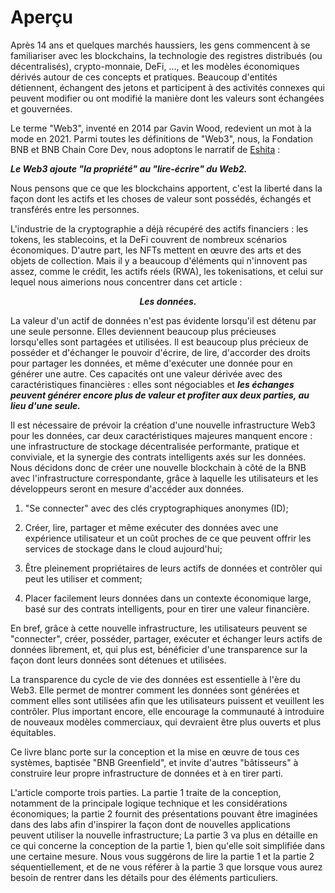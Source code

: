 # Aperçu

Après 14 ans et quelques marchés haussiers, les gens commencent à se familiariser avec les blockchains, la technologie des registres distribués (ou décentralisés), crypto-monnaie, DeFi, ..., et les modèles économiques dérivés autour de ces concepts et pratiques. Beaucoup d'entités détiennent, échangent des jetons et participent à des activités connexes qui peuvent modifier ou ont modifié la manière dont les valeurs sont échangées et gouvernées.

Le terme "Web3", inventé en 2014 par Gavin Wood, redevient un mot à la mode en 2021. Parmi toutes les définitions de "Web3", nous, la Fondation BNB et BNB Chain Core Dev, nous adoptons le narratif de [Eshita](https://eshita.mirror.xyz/H5bNIXATsWUv_QbbEz6lckYcgAa2rhXEPDRkecOlCOI) :

***Le Web3 ajoute "la propriété" au "lire-écrire" du Web2.***

Nous pensons que ce que les blockchains apportent, c'est la liberté dans la façon dont les actifs et les choses de valeur sont possédés, échangés et transférés entre les personnes.

L'industrie de la cryptographie a déjà récupéré des actifs financiers : les tokens, les stablecoins, et la DeFi couvrent de nombreux scénarios économiques. D'autre part, les NFTs mettent en œuvre des arts et des objets de collection. Mais il y a beaucoup d'éléments qui n'innovent pas assez, comme le crédit, les actifs réels (RWA), les tokenisations, et celui sur lequel nous aimerions nous concentrer dans cet article :

<div align="center"><strong><i>Les données.</i></strong></div>

La valeur d'un actif de données n'est pas évidente lorsqu'il est détenu par une seule personne. Elles deviennent beaucoup plus précieuses lorsqu'elles sont partagées et utilisées. Il est beaucoup plus précieux de posséder et d'échanger le pouvoir d'écrire, de lire, d'accorder des droits pour partager les données, et même d'exécuter une donnée pour en générer une autre. Ces capacités ont une valeur dérivée avec des caractéristiques financières : elles
sont négociables et ***les échanges peuvent générer encore plus de valeur et profiter aux deux parties, au lieu d'une seule.***

Il est nécessaire de prévoir la création d'une nouvelle infrastructure Web3 pour les données, car deux caractéristiques majeures manquent encore : une infrastructure de stockage décentralisée performante, pratique et conviviale, et la synergie des contrats intelligents axés sur les données. Nous décidons donc de créer une nouvelle blockchain à côté de la BNB avec l'infrastructure correspondante, grâce à laquelle les utilisateurs  et les développeurs seront en mesure d'accéder aux données.

1. "Se connecter" avec des clés cryptographiques anonymes (ID);

2. Créer, lire, partager et même exécuter des données avec une expérience utilisateur et un coût proches de ce que peuvent offrir les services de stockage dans le cloud aujourd'hui;

3. Être pleinement propriétaires de leurs actifs de données et contrôler qui peut les utiliser et comment;

4. Placer facilement leurs données dans un contexte économique large, basé sur des contrats intelligents, pour en tirer une valeur financière.

En bref, grâce à cette nouvelle infrastructure, les utilisateurs peuvent se "connecter", créer, posséder, partager, exécuter et échanger leurs actifs de données librement, et, qui plus est, bénéficier d'une transparence sur la façon dont leurs données sont détenues et utilisées.

La transparence du cycle de vie des données est essentielle à l'ère du Web3. Elle permet de montrer comment les données sont générées et comment elles sont utilisées afin que les utilisateurs puissent et veuillent les contrôler. Plus important encore, elle encourage la communauté à introduire de nouveaux modèles commerciaux, qui devraient être plus ouverts et plus équitables.

Ce livre blanc porte sur la conception et la mise en œuvre de tous ces systèmes, baptisée "BNB Greenfield", et invite d'autres "bâtisseurs" à construire leur propre infrastructure de données et à en tirer parti.

L'article comporte trois parties. La partie 1 traite de la conception, notamment de la principale logique technique et les considérations économiques; la partie 2 fournit des présentations pouvant être imaginées dans des labs afin d'inspirer la façon dont de nouvelles applications peuvent utiliser la nouvelle infrastructure; La partie 3 va plus en détaille en ce qui concerne la conception de la partie 1, bien qu'elle soit simplifiée dans une certaine mesure. Nous vous suggérons de lire la partie 1 et la partie 2 séquentiellement, et de ne vous référer à la partie 3 que lorsque vous aurez besoin de rentrer dans les détails pour des éléments particuliers.
